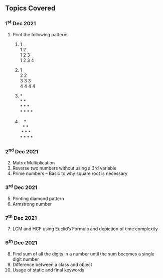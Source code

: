 ## Topics Covered
### 1<sup>st</sup> Dec 2021

1. Print the following patterns
   1. 1  
      1 2  
      1 2 3  
      1 2 3 4  

   2. 1  
      2 2  
      3 3 3  
      4 4 4 4

   3. \*  
      \* \*  
      \* \* \*  
      \* \* \* \*  

   4. &nbsp; &nbsp;\*  
      &nbsp; \* \*  
      &nbsp;\* \* \*  
      \* \* \* \*  

### 2<sup>nd</sup> Dec 2021

2. Matrix Multiplication
3. Reverse two numbers without using a 3rd variable
4. Prime numbers – Basic to why square root is necessary

### 3<sup>rd</sup> Dec 2021

5. Printing diamond pattern
6. Armstrong number

### 7<sup>th</sup> Dec 2021

7. LCM and HCF using Euclid’s Formula and depiction of time complexity

### 9<sup>th</sup> Dec 2021

8. Find sum of all the digits in a number until the sum becomes a single digit number
9. Difference between a class and object
10. Usage of static and final keywords
